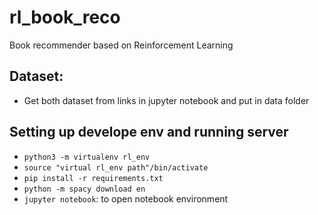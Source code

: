 # rl_book_reco
Book recommender based on Reinforcement Learning

## Dataset:
* Get both dataset from links in jupyter notebook and put in data folder

## Setting up develope env and running server
* `python3 -m virtualenv rl_env`
* `source "virtual rl_env path"/bin/activate`
* `pip install -r requirements.txt`
* `python -m spacy download en`
* `jupyter notebook`: to open notebook environment